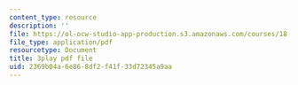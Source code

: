```yaml
---
content_type: resource
description: ''
file: https://ol-ocw-studio-app-production.s3.amazonaws.com/courses/18-03-differential-equations-spring-2010/2369b04a6e868df2f41f33d72345a9aa_2SuTN8rpe4I.pdf
file_type: application/pdf
resourcetype: Document
title: 3play pdf file
uid: 2369b04a-6e86-8df2-f41f-33d72345a9aa
---
```

